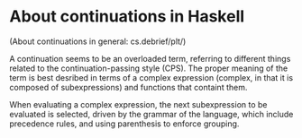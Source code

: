 # About continuations in Haskell

(About continuations in general: cs.debrief/plt/)

A continuation seems to be an overloaded term, referring to different things related to the continuation-passing style (CPS). The proper meaning of the term is best desribed in terms of a complex expression (complex, in that it is composed of subexpressions) and functions that containt them.

When evaluating a complex expression, the next subexpression to be evaluated is selected, driven by the grammar of the language, which include precedence rules, and using parenthesis to enforce grouping.
